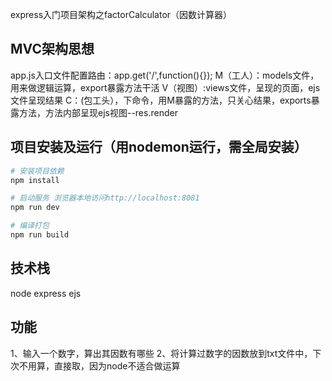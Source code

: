 express入门项目架构之factorCalculator（因数计算器）
## MVC架构思想
app.js入口文件配置路由：app.get('/',function(){});
M（工人）：models文件，用来做逻辑运算，export暴露方法干活
V（视图）:views文件，呈现的页面，ejs文件呈现结果
C：(包工头），下命令，用M暴露的方法，只关心结果，exports暴露方法，方法内部呈现ejs视图--res.render 

## 项目安装及运行（用nodemon运行，需全局安装）

``` bash
# 安装项目依赖
npm install

# 启动服务 浏览器本地访问http://localhost:8081
npm run dev

# 编译打包
npm run build
```

## 技术栈

node
express
ejs

## 功能

1、输入一个数字，算出其因数有哪些
2、将计算过数字的因数放到txt文件中，下次不用算，直接取，因为node不适合做运算